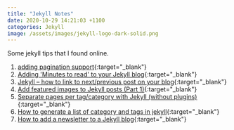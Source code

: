 ```yaml
---
title: "Jekyll Notes"
date: 2020-10-29 14:21:03 +1100
categories: Jekyll
image: /assets/images/jekyll-logo-dark-solid.png
---
```


Some jekyll tips that I found online.

1.  [adding pagination support](https://github.com/prashanthmadi/prashanthmadi.github.io/commit/d09b4351f0a8e34318847f14f854b5be2f06b4d6){:target="\_blank"}
2.  [Adding 'Minutes to read' to your Jekyll blog](https://www.alexrodba.com/2016/04/24/adding-minutes-to-read-to-your-jekyll-blog/){:target="\_blank"}  
3.  [Jekyll – how to link to next/previous post on your blog](https://david.elbe.me/jekyll/2015/06/20/how-to-link-to-next-and-previous-post-with-jekyll.html){:target="\_blank"}  
4. [Add featured images to Jekyll posts (Part 1)](https://www.youtube.com/watch?v=6oKO-7gsM4s){:target="\_blank"}
5. [Separate pages per tag/category with Jekyll (without plugins)](https://christianspecht.de/2014/10/25/separate-pages-per-tag-category-with-jekyll-without-plugins/){:target="\_blank"}
6. [How to generate a list of category and tags in jekyll](https://hyunyoung2.github.io/2016/12/17/Category_And_Tags_In_Jekyll/){:target="\_blank"}
7. [How to add a newsletter to a Jekyll blog](https://medium.com/@davideiaiunese/the-problem-why-a-newsletter-baae4409a526){:target="\_blank"}